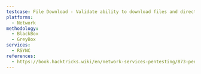 ```yaml
---
testcase: File Download - Validate ability to download files and directories recursively from accessible Rsync modules (rsync -av rsync://<IP>/<module> ./local_dir)
platforms: 
  - Network
methodology: 
  - BlackBox
  - GreyBox
services:
  - RSYNC
references:
  - https://book.hacktricks.wiki/en/network-services-pentesting/873-pentesting-rsync.html
---
```

